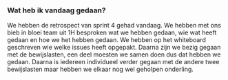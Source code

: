 ### Wat heb ik vandaag gedaan?
We hebben de retrospect van sprint 4 gehad vandaag. We hebben met ons bieb in bloei team uit 1H besproken wat we hebben gedaan, wie wat heeft gedaan en hoe we het hebben gedaan. We hebben op het whiteboard geschreven wie welke issues heeft opgepakt. Daarna zijn we bezig gegaan met de bewijslasten, een deel moesten we samen doen dus dat hebben we gedaan. Daarna is iedereen individueel verder gegaan met de andere twee bewijslasten maar hebben we elkaar nog wel geholpen onderling. 
